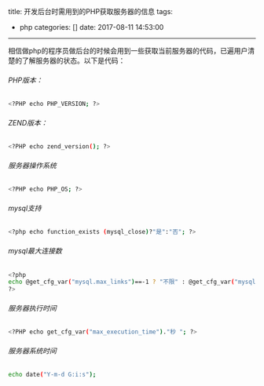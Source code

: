 title: 开发后台时需用到的PHP获取服务器的信息
tags:
  - php
categories: []
date: 2017-08-11 14:53:00
---
相信做php的程序员做后台的时候会用到一些获取当前服务器的代码，已遍用户清楚的了解服务器的状态。以下是代码：

###### PHP版本：

``` bash
<?PHP echo PHP_VERSION; ?>

```
 <!-- more -->
###### ZEND版本：

``` bash
<?PHP echo zend_version(); ?>
```


###### 服务器操作系统
``` bash
<?PHP echo PHP_OS; ?>

```


###### mysql支持

``` bash
<?php echo function_exists (mysql_close)?"是":"否"; ?>
```

 

###### mysql最大连接数

``` bash
<?php
echo @get_cfg_var("mysql.max_links")==-1 ? "不限" : @get_cfg_var("mysql.max_links");
?>

```
###### 服务器执行时间
``` bash
<?PHP echo get_cfg_var("max_execution_time")."秒 "; ?>
```
###### 服务器系统时间
``` bash
echo date("Y-m-d G:i:s");

```
